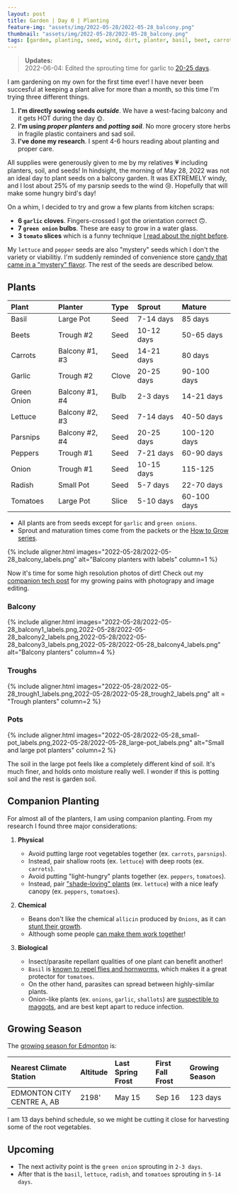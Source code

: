 ```yaml
---
layout: post
title: Garden | Day 0 | Planting
feature-img: "assets/img/2022-05-28/2022-05-28_balcony.png"
thumbnail: "assets/img/2022-05-28/2022-05-28_balcony.png"
tags: [garden, planting, seed, wind, dirt, planter, basil, beet, carrot, garlic, green onion, lettuce, parsnip, pepper, onion, radish, tomato, edmonton]
---
```


> **Updates:**  
> 2022-06-04: Edited the sprouting time for garlic to [20-25 days](https://garliccare.com/why-didnt-my-garlic-cloves-sprout/).

I am gardening on my own for the first time ever! I have never been succesful at keeping a plant alive for more than a month, so this time I'm trying three different things.

1. **I'm directly sowing seeds _outside_**. We have a west-facing balcony and it gets HOT during the day 🌞.
1. **I'm using _proper planters_ and _potting soil_**. No more grocery store herbs in fragile plastic containers and sad soil.
1. **I've done my research**. I spent 4-6 hours reading about planting and proper care.

All supplies were generously given to me by my relatives 💗 including planters, soil, and seeds!  In hindsight, the morning of May 28, 2022 was not an ideal day to plant seeds on a balcony garden. It was EXTREMELY windy, and I lost about 25% of my parsnip seeds to the wind 😢. Hopefully that will make some hungry bird's day!

On a whim, I decided to try and grow a few plants from kitchen scraps:

- **6 `garlic` cloves**. Fingers-crossed I got the orientation correct 🙃.
- **7 `green onion` bulbs**. These are easy to grow in a water glass.
- **3 `tomato` slices** which is a funny technique [I read about the night before](https://www.gardeningknowhow.com/edible/vegetables/tomato/planting-tomato-slices.htm).

My `lettuce` and `pepper` seeds are also "mystery" seeds which I don't the variety or viabilitiy. I'm suddenly reminded of convenience store [candy that came in a "mystery" flavor](https://zomgcandy.com/airheads-white-mystery/). The rest of the seeds are described below.


## Plants

| Plant        | Planter        | Type  | Sprout       | Mature       | 
|:-------------|:---------------|:------| :------------|:-------------|
| Basil        | Large Pot      | Seed  | 7-14 days    | 85 days      |
| Beets        | Trough #2      | Seed  | 10-12 days   | 50-65 days   | 
| Carrots      | Balcony #1, #3 | Seed  | 14-21 days   | 80 days      |
| Garlic       | Trough #2      | Clove | 20-25 days   | 90-100 days  |
| Green Onion  | Balcony #1, #4 | Bulb  | 2-3 days     | 14-21 days   |
| Lettuce      | Balcony #2, #3 | Seed  | 7-14 days    | 40-50 days   |
| Parsnips     | Balcony #2, #4 | Seed  | 20-25 days   | 100-120 days |
| Peppers      | Trough #1      | Seed  | 7-21 days    | 60-90 days   |
| Onion        | Trough #1      | Seed  | 10-15 days   | 115-125      |
| Radish       | Small Pot      | Seed  | 5-7 days     | 22-70 days   |
| Tomatoes     | Large Pot      | Slice | 5-10 days    | 60-100 days  |

- All plants are from seeds except for `garlic` and `green onions`. 
- Sprout and maturation times come from the packets or the [How to Grow series](https://www.westcoastseeds.com/blogs/how-to-grow).

{% include aligner.html images="2022-05-28/2022-05-28_balcony_labels.png" alt="Balcony planters with labels" column=1 %}

Now it's time for some high resolution photos of dirt! Check out my <a href="../../../2022/05/29/tech.html">companion tech post</a> for my growing pains with photograpy and image editing.

### Balcony

{% include aligner.html images="2022-05-28/2022-05-28_balcony1_labels.png,2022-05-28/2022-05-28_balcony2_labels.png,2022-05-28/2022-05-28_balcony3_labels.png,2022-05-28/2022-05-28_balcony4_labels.png" alt="Balcony planters" column=4 %}

### Troughs

{% include aligner.html images="2022-05-28/2022-05-28_trough1_labels.png,2022-05-28/2022-05-28_trough2_labels.png" alt = "Trough planters" column=2 %}

### Pots

{% include aligner.html images="2022-05-28/2022-05-28_small-pot_labels.png,2022-05-28/2022-05-28_large-pot_labels.png" alt="Small and large pot planters" column=2 %}

The soil in the large pot feels like a completely different kind of soil. It's much finer, and holds onto moisture really well. I wonder if this is potting soil and the rest is garden soil.

## Companion Planting

For almost all of the planters, I am using companion planting. From my research I found three major considerations:

1. **Physical**

    - Avoid putting large root vegetables together (ex. `carrots`, `parsnips`). 
    - Instead, pair shallow roots (ex. `lettuce`) with deep roots (ex. `carrots`).
    - Avoid putting "light-hungry" plants together (ex. `peppers`, `tomatoes`). 
    - Instead, pair ["shade-loving" plants](https://www.ecohome.net/guides/2295/growing-vegetables-in-the-shade) (ex. `lettuce`) with a nice leafy canopy (ex. `peppers`, `tomatoes`).

1. **Chemical**

    - Beans don't like the chemical `allicin` produced by `Onions`, as it can [stunt their growth](https://www.tinygardenhabit.com/can-onions-and-beans-be-planted-together/). 
    - Although some people [can make them work together](https://www.tinygardenhabit.com/can-onions-and-beans-be-planted-together/)!

1. **Biological**

    - Insect/parasite repellant qualities of one plant can benefit another! 
    - `Basil` is [known to repel flies and hornworms](https://www.masterclass.com/articles/tomato-companion-planting-guide#companion-plants-to-grow-with-tomatoes), which makes it a great protector for `tomatoes`.
    - On the other hand, parasites can spread between highly-similar plants. 
    - Onion-like plants (ex. `onions`, `garlic`, `shallots`) are [suspectible to maggots](https://www.gardeningknowhow.com/edible/vegetables/onion/onion-plant-companions.htm), and are best kept apart to reduce infection.

## Growing Season

The [growing season for Edmonton](https://www.almanac.com/gardening/frostdates/AB/Edmonton) is:

| Nearest Climate Station    | Altitude | Last Spring Frost | First Fall Frost | Growing Season |
|:---------------------------|:---------|:------------------|:-----------------|:---------------|
| EDMONTON CITY CENTRE A, AB | 2198'    | May 15            | Sep 16           | 123 days       | 

I am 13 days behind schedule, so we might be cutting it close for harvesting some of the root vegetables.

## Upcoming

- The next activity point is the `green onion` sprouting in `2-3 days`.
- After that is the `basil`, `lettuce`, `radish`, and `tomatoes` sprouting in `5-14 days`.